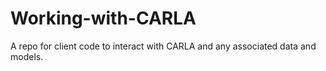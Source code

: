 # Working-with-CARLA
A repo for client code to interact with CARLA and any associated data and models.
